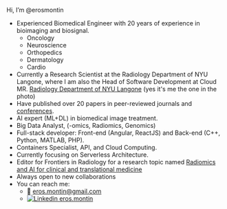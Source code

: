 Hi, I’m @erosmontin
- Experienced Biomedical Engineer with 20 years of experience in bioimaging and biosignal.
  - Oncology
  - Neuroscience
  - Orthopedics
  - Dermatology
  - Cardio 
- Currently a Research Scientist at the Radiology Department of NYU Langone, where I am also the Head of Software Development at Cloud MR. [Radiology Department of NYU Langone](https://med.nyu.edu/departments-institutes/radiology/research) (yes it's me the one in the photo)
- Have published over 20 papers in peer-reviewed journals and [conferences](https://me.biodimensional.com).
- AI expert (ML+DL) in biomedical image treatment.
- Big Data Analyst, (-omics, Radiomics, Genomics)
- Full-stack developer: Front-end (Angular, ReactJS) and Back-end (C++, Python, MATLAB, PHP).
- Containers Specialist, API, and Cloud Computing.
- Currently focusing on Serverless Architecture.
- Editor for Frontiers in Radiology for a research topic named [Radiomics and AI for clinical and translational medicine](https://www.frontiersin.org/research-topics/44008/radiomics-and-ai-for-clinical-and-translational-medicine)
- Always open to new collaborations
- You can reach me:
  - :email: <eros.montin@gmail.com>
  - [![Linkedin](https://i.stack.imgur.com/gVE0j.png) eros.montin](https://www.linkedin.com/in/eros-montin-46645aab/)


